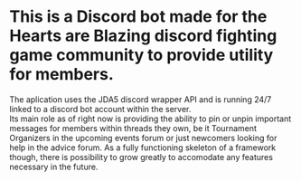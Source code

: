 # This is a Discord bot made for the Hearts are Blazing discord fighting game community to provide utility for members.

The aplication uses the JDA5 discord wrapper API and is running 24/7 linked to a discord bot account within the server.
<br>
Its main role as of right now is providing the ability to pin or unpin important messages for members within threads they own, be it Tournament Organizers in the upcoming events forum or just newcomers looking for help in the advice forum.
As a fully functioning skeleton of a framework though, there is possibility to grow greatly to accomodate any features necessary in the future.
